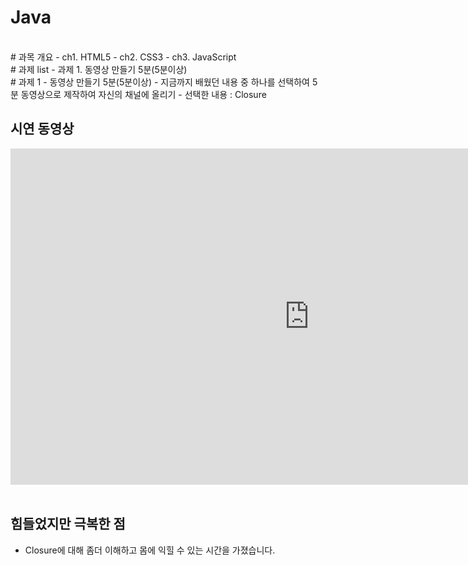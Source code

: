 # Java

<br>
# 과목 개요
 - ch1. HTML5
 - ch2. CSS3
 - ch3. JavaScript

<br>
# 과제 list
 - 과제 1. 동영상 만들기 5분(5분이상)

<br>
# 과제 1 - 동영상 만들기 5분(5분이상)
- 지금까지 배웠던 내용 중 하나를 선택하여 5분 동영상으로 제작하여 자신의 채널에 올리기
- 선택한 내용 : Closure


## 시연 동영상  
<iframe width="956" height="538" src="https://www.youtube.com/embed/Gcq6xNjGJu0" title="YouTube video player" frameborder="0" allow="accelerometer; autoplay; clipboard-write; encrypted-media; gyroscope; picture-in-picture" allowfullscreen></iframe>
<br><br>


## 힘들었지만 극복한 점
- Closure에 대해 좀더 이해하고 몸에 익힐 수 있는 시간을 가졌습니다.

